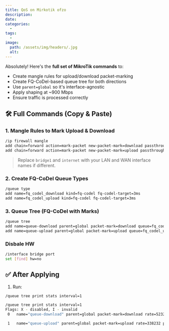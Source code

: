 ```yaml
---
title: QoS on Mirkotik ofzo
description:
date:
categories:
  -
tags:
  -
image:
  path: /assets/img/headers/.jpg
  alt:
---
```


Absolutely! Here's the **full set of MikroTik commands** to:

*  Create mangle rules for upload/download packet-marking
*  Create FQ-CoDel-based queue tree for both directions
*  Use `parent=global` so it's interface-agnostic
*  Apply shaping at \~900 Mbps
*  Ensure traffic is processed correctly


## 🛠 Full Commands (Copy & Paste)

### 1. **Mangle Rules to Mark Upload & Download**

```bash
/ip firewall mangle
add chain=forward action=mark-packet new-packet-mark=download passthrough=yes out-interface=bridge1 comment="Mark download traffic"
add chain=forward action=mark-packet new-packet-mark=upload passthrough=yes out-interface=internet comment="Mark upload traffic"
```

> Replace `bridge1` and `internet` with your LAN and WAN interface names if different.


### 2. **Create FQ-CoDel Queue Types**

```bash
/queue type
add name=fq_codel_download kind=fq-codel fq-codel-target=3ms
add name=fq_codel_upload kind=fq-codel fq-codel-target=3ms
```


### 3. **Queue Tree (FQ-CoDel with Marks)**

```bash
/queue tree
add name=queue-download parent=global packet-mark=download queue=fq_codel_download limit-at=850M max-limit=900M
add name=queue-upload parent=global packet-mark=upload queue=fq_codel_upload limit-at=850M max-limit=900M
```
### Disbale HW 

```bash
/interface bridge port            
set [find] hw=no
```

## ✅ After Applying

1. Run:

```bash
/queue tree print stats interval=1
```

```bash
/queue tree print stats interval=1
Flags: X - disabled, I - invalid 
 0   name="queue-download" parent=global packet-mark=download rate=52320 packet-rate=45 queued-bytes=0 queued-packets=0 bytes=28192979120 packets=25350209 dropped=0 

 1   name="queue-upload" parent=global packet-mark=upload rate=338232 packet-rate=72 queued-bytes=0 queued-packets=0 bytes=26698400069 packets=23484974 dropped=0 
 ```